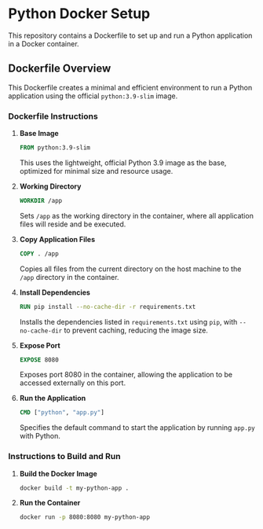 # Python Docker Setup

This repository contains a Dockerfile to set up and run a Python application in a Docker container.

## Dockerfile Overview

This Dockerfile creates a minimal and efficient environment to run a Python application using the official `python:3.9-slim` image.

### Dockerfile Instructions

1. **Base Image**  
   ```dockerfile
   FROM python:3.9-slim
   ```
   This uses the lightweight, official Python 3.9 image as the base, optimized for minimal size and resource usage.

2. **Working Directory**  
   ```dockerfile
   WORKDIR /app
   ```
   Sets `/app` as the working directory in the container, where all application files will reside and be executed.

3. **Copy Application Files**  
   ```dockerfile
   COPY . /app
   ```
   Copies all files from the current directory on the host machine to the `/app` directory in the container.

4. **Install Dependencies**  
   ```dockerfile
   RUN pip install --no-cache-dir -r requirements.txt
   ```
   Installs the dependencies listed in `requirements.txt` using `pip`, with `--no-cache-dir` to prevent caching, reducing the image size.

5. **Expose Port**  
   ```dockerfile
   EXPOSE 8080
   ```
   Exposes port 8080 in the container, allowing the application to be accessed externally on this port.

6. **Run the Application**  
   ```dockerfile
   CMD ["python", "app.py"]
   ```
   Specifies the default command to start the application by running `app.py` with Python.

### Instructions to Build and Run

1. **Build the Docker Image**
   ```bash
   docker build -t my-python-app .
   ```

2. **Run the Container**
   ```bash
   docker run -p 8080:8080 my-python-app
   ```
